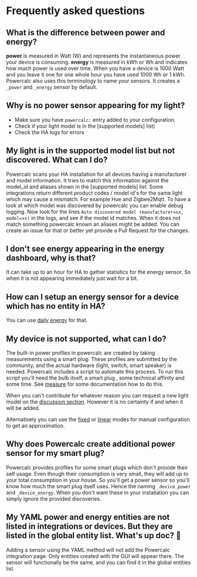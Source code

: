 # Frequently asked questions

## What is the difference between power and energy?

**power** is measured in Watt (W) and represents the instantaneous power your device is consuming.
**energy** is measured in kWh or Wh and indicates how much power is used over time. When you have a device is 1000 Watt and you leave it one for one whole hour you have used 1000 Wh or 1 kWh.
Powercalc also uses this terminology to name your sensors. It creates a `_power` and `_energy` sensor by default.

## Why is no power sensor appearing for my light?

- Make sure you have `powercalc:` entry added to your configuration.
- Check if your light model is in the [supported models] list)
- Check the HA logs for errors

## My light is in the supported model list but not discovered. What can I do?

Powercalc scans your HA installation for all devices having a manufacturer and model information.
It tries to match this information against the model_id and aliases shown in the [supported models] list.
Some integrations return different product codes / model id's for the same light which may cause a mismatch. For example Hue and Zigbee2Mqtt.
To have a look at which model was discovered by powercalc you can enable debug logging.
Now look for the lines `Auto discovered model (manufacturer=xx, model=xx)` in the logs, and see if the model id matches.
When it does not match something powercalc known an aliases might be added. You can create an issue for that or better yet provide a Pull Request for the changes.

## I don't see energy appearing in the energy dashboard, why is that?

It can take up to an hour for HA to gather statistics for the energy sensor. So when it is not appearing immediately just wait for a bit.

## How can I setup an energy sensor for a device which has no entity in HA?

You can use [daily energy](../sensor-types/daily-energy.md) for that.

## My device is not supported, what can I do?

The built-in power profiles in powercalc are created by taking measurements using a smart plug. These profiles are submitted by the community, and the actual hardware (light, switch, smart speaker) is needed. Powercalc includes a script to automate this process.
To run this script you'll need the bulb itself, a smart plug , some technical affinity and some time. See [measure](../contributing/measure.md) for some documentation how to do this.

When you can't contribute for whatever reason you can request a new light model on the [discussion section](https://github.com/bramstroker/homeassistant-powercalc/discussions/categories/request-light-models). However it is no certainty if and when it will be added.

Alternatively you can use the [fixed](../strategies/fixed.md) or [linear](../strategies/linear.md) modes for manual configuration to get an approximation.

## Why does Powercalc create additional power sensor for my smart plug?

Powercalc provides profiles for some smart plugs which don't provide their self usage. Even though their consumption is very small, they will add up to your total consumption in your house. So you'll get a power sensor so you'll know how much the smart plug itself uses. Hence the naming `_device_power` and `_device_energy`.
When you don't want these in your installation you can simply ignore the provided discoveries.

## My YAML power and energy entities are not listed in integrations or devices. But they are listed in the global entity list. What's up doc? 🐰

Adding a sensor using the YAML method will not add the Powercalc integration page. Only entities created with the GUI will appear there.
The sensor will functionally be the same, and you can find it in the global entities list.
